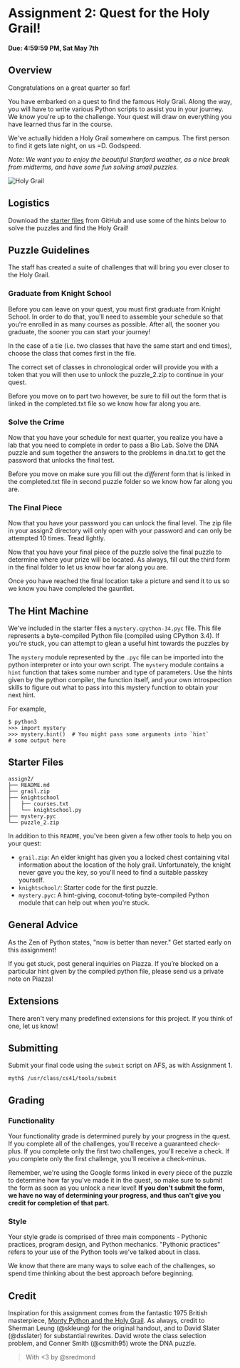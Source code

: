 # Assignment 2: Quest for the Holy Grail!

**Due: 4:59:59 PM, Sat May 7th**

## Overview

Congratulations on a great quarter so far!

You have embarked on a quest to find the famous Holy Grail. Along the way, you will have to write various Python scripts to assist you in your journey. We know you're up to the challenge. Your quest will draw on everything you have learned thus far in the course.

We've actually hidden a Holy Grail somewhere on campus. The first person to find it gets late night, on us =D. Godspeed.

*Note: We want you to enjoy the beautiful Stanford weather, as a nice break from midterms, and have some fun solving small puzzles.*

![Holy Grail](http://parktheatreholland.com/wp-content/uploads/2014/10/banner-python.jpg)

## Logistics

Download the [starter files](https://github.com/stanfordpython/python-assignments/tree/master/assign2) from GitHub and use some of the hints below to solve the puzzles and find the Holy Grail!

## Puzzle Guidelines

The staff has created a suite of challenges that will bring you ever closer to the Holy Grail.

### Graduate from Knight School

Before you can leave on your quest, you must first graduate from Knight School. In order to do that, you'll need to assemble your schedule so that you're enrolled in as many courses as possible. After all, the sooner you graduate, the sooner you can start your journey!


In the case of a tie (i.e. two classes that have the same start and end times), choose the class that comes first in the file.

The correct set of classes in chronological order will provide you with a token that you will then use to unlock the puzzle_2.zip to continue in your quest.

Before you move on to part two however, be sure to fill out the form that is linked in the completed.txt file so we know how far along you are.

### Solve the Crime

Now that you have your schedule for next quarter, you realize you have a lab that you need to complete in order to pass a Bio Lab. Solve the DNA puzzle and sum together the answers to the problems in dna.txt to get the password that unlocks the final test.

Before you move on make sure you fill out the *different* form that is linked in the completed.txt file in second puzzle folder so we know how far along you are.

### The Final Piece

Now that you have your password you can unlock the final level. The zip file in your assign2 directory will only open with your password and can only be attempted 10 times. Tread lightly.

Now that you have your final piece of the puzzle solve the final puzzle to determine where your prize will be located. 
As always, fill out the third form in the final folder to let us know how far along you are.

Once you have reached the final location take a picture and send it to us so we know you have completed the gauntlet.

## The Hint Machine

We've included in the starter files a `mystery.cpython-34.pyc` file. This file represents a byte-compiled Python file (compiled using CPython 3.4). If you're stuck, you can attempt to glean a useful hint towards the puzzles by 

The `mystery` module represented by the `.pyc` file can be imported into the python interpreter or into your own script. The `mystery` module contains a `hint` function that takes some number and type of parameters. Use the hints given by the python compiler, the function itself, and your own introspection skills to figure out what to pass into this mystery function to obtain your next hint.

For example,

```
$ python3
>>> import mystery
>>> mystery.hint()  # You might pass some arguments into `hint`
# some output here
```

## Starter Files

```
assign2/
├── README.md
├── grail.zip
├── knightschool
│   ├── courses.txt
│   └── knightschool.py
├── mystery.pyc
└── puzzle_2.zip
```

In addition to this `README`, you've been given a few other tools to help you on your quest:

* `grail.zip`: An elder knight has given you a locked chest containing vital information about the location of the holy grail. Unfortunately, the knight never gave you the key, so you'll need to find a suitable passkey yourself.
* `knightschool/`: Starter code for the first puzzle.
* `mystery.pyc`: A hint-giving, coconut-toting byte-compiled Python module that can help out when you're stuck.

## General Advice

As the Zen of Python states, "now is better than never." Get started early on this assignment!

If you get stuck, post general inquiries on Piazza. If you’re blocked on a particular hint given by the compiled python file, please send us a private note on Piazza!

## Extensions

There aren't very many predefined extensions for this project. If you think of one, let us know!

## Submitting

Submit your final code using the `submit` script on AFS, as with Assignment 1.

```
myth$ /usr/class/cs41/tools/submit
```

## Grading

### Functionality

Your functionality grade is determined purely by your progress in the quest. If you complete all of the challenges, you'll receive a guaranteed check-plus. If you complete only the first two challenges, you'll receive a check. If you complete only the first challenge, you'll receive a check-minus.

Remember, we're using the Google forms linked in every piece of the puzzle to determine how far you've made it in the quest, so make sure to submit the form as soon as you unlock a new level! **If you don't submit the form, we have no way of determining your progress, and thus can't give you credit for completion of that part.**

### Style

Your style grade is comprised of three main components - Pythonic practices, program design, and Python mechanics. "Pythonic practices" refers to your use of the Python tools we've talked about in class. 

We know that there are many ways to solve each of the challenges, so spend time thinking about the best approach before beginning.

## Credit
Inspiration for this assignment comes from the fantastic 1975 British masterpiece, [Monty Python and the Holy Grail](https://www.youtube.com/v/F41SSqJx2tU). As always, credit to Sherman Leung (@skleung) for the original handout, and to David Slater (@dsslater) for substantial rewrites. David wrote the class selection problem, and Conner Smith (@csmith95) wrote the DNA puzzle.

> With <3 by @sredmond 
